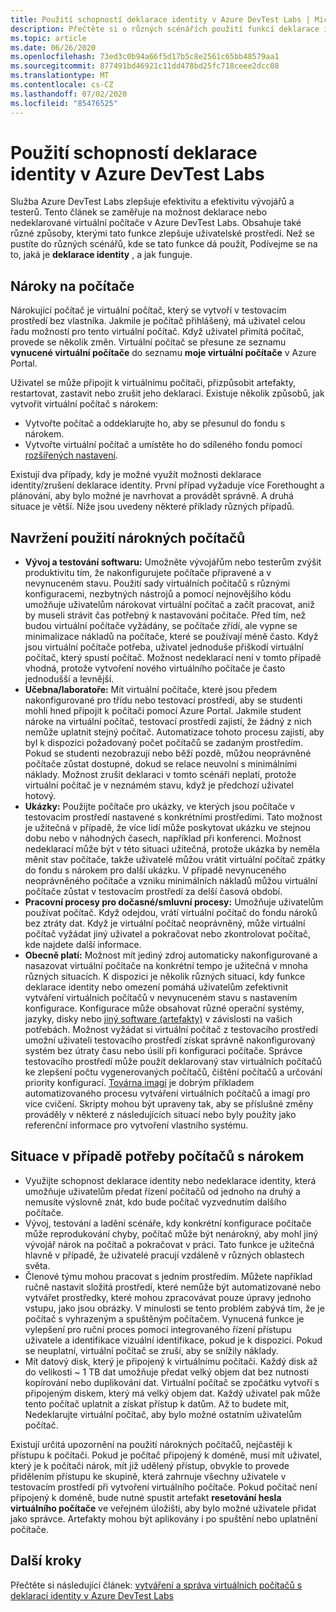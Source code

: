 ```yaml
---
title: Použití schopností deklarace identity v Azure DevTest Labs | Microsoft Docs
description: Přečtěte si o různých scénářích použití funkcí deklarace identity nebo nedeklarované deklarace identity Azure DevTest Labs
ms.topic: article
ms.date: 06/26/2020
ms.openlocfilehash: 73ed3c0b94a66f5d17b5c8e2561c65bb48579aa1
ms.sourcegitcommit: 877491bd46921c11dd478bd25fc718ceee2dcc08
ms.translationtype: MT
ms.contentlocale: cs-CZ
ms.lasthandoff: 07/02/2020
ms.locfileid: "85476525"
---
```

# <a name="use-claim-capabilities-in-azure-devtest-labs"></a>Použití schopností deklarace identity v Azure DevTest Labs
Služba Azure DevTest Labs zlepšuje efektivitu a efektivitu vývojářů a testerů. Tento článek se zaměřuje na možnost deklarace nebo nedeklarované virtuální počítače v Azure DevTest Labs. Obsahuje také různé způsoby, kterými tato funkce zlepšuje uživatelské prostředí. Než se pustíte do různých scénářů, kde se tato funkce dá použít, Podívejme se na to, jaká je **deklarace identity** , a jak funguje.

## <a name="claimable-machines"></a>Nároky na počítače
Nárokující počítač je virtuální počítač, který se vytvoří v testovacím prostředí bez vlastníka. Jakmile je počítač přihlášený, má uživatel celou řadu možností pro tento virtuální počítač. Když uživatel přimítá počítač, provede se několik změn. Virtuální počítač se přesune ze seznamu **vynucené virtuální počítače** do seznamu **moje virtuální počítače** v Azure Portal. 

Uživatel se může připojit k virtuálnímu počítači, přizpůsobit artefakty, restartovat, zastavit nebo zrušit jeho deklaraci. Existuje několik způsobů, jak vytvořit virtuální počítač s nárokem:

- Vytvořte počítač a oddeklarujte ho, aby se přesunul do fondu s nárokem. 
- Vytvořte virtuální počítač a umístěte ho do sdíleného fondu pomocí [rozšířených nastavení](https://azure.microsoft.com/updates/azure-devtest-labs-claim-lab-vms-from-a-shared-pool/).

Existují dva případy, kdy je možné využít možnosti deklarace identity/zrušení deklarace identity. První případ vyžaduje více Forethought a plánování, aby bylo možné je navrhovat a provádět správně. A druhá situace je větší. Níže jsou uvedeny některé příklady různých případů.

## <a name="designed-use-of-claimable-machines"></a>Navržení použití nárokných počítačů

- **Vývoj a testování softwaru:** Umožněte vývojářům nebo testerům zvýšit produktivitu tím, že nakonfigurujete počítače připravené a v nevynuceném stavu. Použití sady virtuálních počítačů s různými konfiguracemi, nezbytných nástrojů a pomocí nejnovějšího kódu umožňuje uživatelům nárokovat virtuální počítač a začít pracovat, aniž by museli strávit čas potřebný k nastavování počítače. Před tím, než budou virtuální počítače vyžádány, se počítače zřídí, ale vypne se minimalizace nákladů na počítače, které se používají méně často. Když jsou virtuální počítače potřeba, uživatel jednoduše přiškodí virtuální počítač, který spustí počítač. Možnost nedeklarací není v tomto případě vhodná, protože vytvoření nového virtuálního počítače je často jednodušší a levnější.
- **Učebna/laboratoře:** Mít virtuální počítače, které jsou předem nakonfigurované pro třídu nebo testovací prostředí, aby se studenti mohli hned připojit k počítači pomocí Azure Portal.  Jakmile student nároke na virtuální počítač, testovací prostředí zajistí, že žádný z nich nemůže uplatnit stejný počítač. Automatizace tohoto procesu zajistí, aby byl k dispozici požadovaný počet počítačů se zadaným prostředím. Pokud se studenti nezobrazují nebo běží pozdě, můžou neoprávněné počítače zůstat dostupné, dokud se relace neuvolní s minimálními náklady. Možnost zrušit deklaraci v tomto scénáři neplatí, protože virtuální počítač je v neznámém stavu, když je předchozí uživatel hotový.
- **Ukázky:** Použijte počítače pro ukázky, ve kterých jsou počítače v testovacím prostředí nastavené s konkrétními prostředími. Tato možnost je užitečná v případě, že více lidí může poskytovat ukázku ve stejnou dobu nebo v náhodných časech, například při konferenci. Možnost nedeklarací může být v této situaci užitečná, protože ukázka by neměla měnit stav počítače, takže uživatelé můžou vrátit virtuální počítač zpátky do fondu s nárokem pro další ukázku. V případě nevynuceného neoprávněného počítače a vzniku minimálních nákladů můžou virtuální počítače zůstat v testovacím prostředí za delší časová období.
- **Pracovní procesy pro dočasné/smluvní procesy:** Umožňuje uživatelům používat počítač. Když odejdou, vrátí virtuální počítač do fondu nároků bez ztráty dat. Když je virtuální počítač neoprávněný, může virtuální počítač vyžádat jiný uživatel a pokračovat nebo zkontrolovat počítač, kde najdete další informace.
- **Obecně platí:** Možnost mít jediný zdroj automaticky nakonfigurované a nasazovat virtuální počítače na konkrétní tempo je užitečná v mnoha různých situacích. K dispozici je několik různých situací, kdy funkce deklarace identity nebo omezení pomáhá uživatelům zefektivnit vytváření virtuálních počítačů v nevynuceném stavu s nastavením konfigurace. Konfigurace může obsahovat různé operační systémy, jazyky, disky nebo [jiný software (artefakty)](devtest-lab-artifact-author.md) v závislosti na vašich potřebách. Možnost vyžádat si virtuální počítač z testovacího prostředí umožní uživateli testovacího prostředí získat správně nakonfigurovaný systém bez útraty času nebo úsilí při konfiguraci počítače. Správce testovacího prostředí může použít deklarovaný stav virtuálních počítačů ke zlepšení počtu vygenerovaných počítačů, čištění počítačů a určování priority konfigurací. [Továrna imagí](image-factory-create.md) je dobrým příkladem automatizovaného procesu vytváření virtuálních počítačů a imagí pro více cvičení. Skripty mohou být upraveny tak, aby se příslušné změny prováděly v některé z následujících situací nebo byly použity jako referenční informace pro vytvoření vlastního systému.

## <a name="situational-use-of-claimable-machines"></a>Situace v případě potřeby počítačů s nárokem

- Využijte schopnost deklarace identity nebo nedeklarace identity, která umožňuje uživatelům předat řízení počítačů od jednoho na druhý a nemusíte výslovně znát, kdo bude počítač vyzvednutím dalšího počítače.
- Vývoj, testování a ladění scénáře, kdy konkrétní konfigurace počítače může reprodukování chyby, počítač může být nenárokný, aby mohl jiný vývojář nárok na počítač a pokračovat v práci. Tato funkce je užitečná hlavně v případě, že uživatelé pracují vzdáleně v různých oblastech světa. 
- Členové týmu mohou pracovat s jedním prostředím. Můžete například ručně nastavit složitá prostředí, které nemůže být automatizované nebo vytvářet prostředky, které mohou zpracovávat pouze úpravy jednoho vstupu, jako jsou obrázky. V minulosti se tento problém zabývá tím, že je počítač s vyhrazeným a spuštěným počítačem. Vynucená funkce je vylepšení pro ruční proces pomocí integrovaného řízení přístupu uživatele a identifikace vizuální identifikace, pokud je k dispozici. Pokud se neuplatní, virtuální počítač se zruší, aby se snížily náklady.
- Mít datový disk, který je připojený k virtuálnímu počítači. Každý disk až do velikosti ~ 1 TB dat umožňuje předat velký objem dat bez nutnosti kopírování nebo duplikování dat. Virtuální počítač se zpočátku vytvoří s připojeným diskem, který má velký objem dat.  Každý uživatel pak může tento počítač uplatnit a získat přístup k datům. Až to budete mít, Nedeklarujte virtuální počítač, aby bylo možné ostatním uživatelům počítač.

Existují určitá upozornění na použití nárokných počítačů, nejčastěji k přístupu k počítači. Pokud je počítač připojený k doméně, musí mít uživatel, který je k počítači nárok, mít již udělený přístup, obvykle to provede přidělením přístupu ke skupině, která zahrnuje všechny uživatele v testovacím prostředí při vytvoření virtuálního počítače. Pokud počítač není připojený k doméně, bude nutné spustit artefakt **resetování hesla virtuálního počítače** ve veřejném úložišti, aby bylo možné uživatele přidat jako správce.  Artefakty mohou být aplikovány i po spuštění nebo uplatnění počítače.

## <a name="next-steps"></a>Další kroky
Přečtěte si následující článek: [vytváření a správa virtuálních počítačů s deklarací identity v Azure DevTest Labs](devtest-lab-add-claimable-vm.md)
